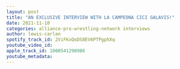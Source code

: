 ```yaml
---
layout: post
title: "AN EXCLUSIVE INTERVIEW WITH LA CAMPEONA CICI GALAVIS!"
date: 2021-11-10
categories: alliance-pro-wrestling-network interviews
author: lewis-carlan
spotify_track_id: 2ViFKxQoDS8EV6PTPgphXq
youtube_video_id: 
apple_track_id: 1000541290986
youtube_metadata: 
---
```


